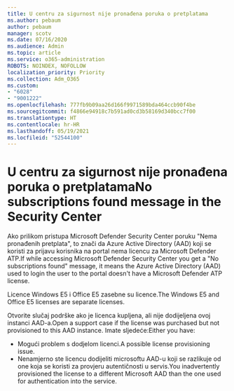 ```yaml
---
title: U centru za sigurnost nije pronađena poruka o pretplatama
ms.author: pebaum
author: pebaum
manager: scotv
ms.date: 07/16/2020
ms.audience: Admin
ms.topic: article
ms.service: o365-administration
ROBOTS: NOINDEX, NOFOLLOW
localization_priority: Priority
ms.collection: Adm_O365
ms.custom:
- "6028"
- "9001222"
ms.openlocfilehash: 777fb9b09aa26d166f9971589bda464ccb90f4be
ms.sourcegitcommit: f4866e94918c7b591ad0cd3b58169d340bcc7f00
ms.translationtype: HT
ms.contentlocale: hr-HR
ms.lasthandoff: 05/19/2021
ms.locfileid: "52544100"
---
```

# <a name="no-subscriptions-found-message-in-the-security-center"></a><span data-ttu-id="f8353-102">U centru za sigurnost nije pronađena poruka o pretplatama</span><span class="sxs-lookup"><span data-stu-id="f8353-102">No subscriptions found message in the Security Center</span></span>

<span data-ttu-id="f8353-103">Ako prilikom pristupa Microsoft Defender Security Center poruku "Nema pronađenih pretplata", to znači da Azure Active Directory (AAD) koji se koristi za prijavu korisnika na portal nema licencu za Microsoft Defender ATP.</span><span class="sxs-lookup"><span data-stu-id="f8353-103">If while accessing Microsoft Defender Security Center you get a "No subscriptions found" message, it means the Azure Active Directory (AAD) used to login the user to the portal doesn't have a Microsoft Defender ATP license.</span></span>  

<span data-ttu-id="f8353-104">Licence Windows E5 i Office E5 zasebne su licence.</span><span class="sxs-lookup"><span data-stu-id="f8353-104">The Windows E5 and Office E5 licenses are separate licenses.</span></span>

<span data-ttu-id="f8353-105">Otvorite slučaj podrške ako je licenca kupljena, ali nije dodijeljena ovoj instanci AAD-a.</span><span class="sxs-lookup"><span data-stu-id="f8353-105">Open a support case if the license was purchased but not provisioned to this AAD instance.</span></span> <span data-ttu-id="f8353-106">Imate sljedeće:</span><span class="sxs-lookup"><span data-stu-id="f8353-106">Either you have:</span></span> <br/>
-   <span data-ttu-id="f8353-107">Mogući problem s dodjelom licenci.</span><span class="sxs-lookup"><span data-stu-id="f8353-107">A possible license provisioning issue.</span></span><br/>
-   <span data-ttu-id="f8353-108">Nenamjerno ste licencu dodijeliti microsoftu AAD-u koji se razlikuje od one koja se koristi za provjeru autentičnosti u servis.</span><span class="sxs-lookup"><span data-stu-id="f8353-108">You inadvertently provisioned the license to a different Microsoft AAD than the one used for authentication into the service.</span></span>